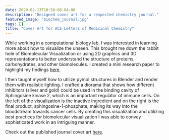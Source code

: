 ```yaml
---
date: 2020-02-13T10:58:08-04:00
description: "Designed cover art for a respected chemistry journal."
featured_image: "biochem_journal.jpg"
tags: []
title: "Cover Art for ACS Letters of Medicinal Chemistry"
---
```

While working in a computational biology lab, I was interested in learning more about how to visualize the unseen. This brought me down the rabbit hole of Biomolecular Visualization or using 2D graphics and 3D representations to better understand the structure of proteins, carbohydrates, and other biomolecules. I created a mini research paper to highlight my findings [here](https://docs.google.com/document/d/1bQKeN51ZxblF-lSUm9VwhCXWIUusFkuy/edit?usp=sharing&ouid=106062691966356186908&rtpof=true&sd=true).

I then taught myself how to utilize pymol structures in Blender and render them with realistic lighting. I crafted a diorama that shows how different inhibitors (silver and gold) could be used in the binding cavity of Sphingosine kinase 2, which is an important regulator of immune cells. On the left of the visualization is the inactive ingredient and on the right is the final product, sphingosine-1-phosphate, making its way into the bloodstream towards cancer cells. By creating this visualization and utilizing best practices for biomolecular visualization I was able to convey sophisticated work in an intriguing manner. 

Check out the published journal cover art [here](https://pubs.acs.org/toc/jmcmar/63/3).

